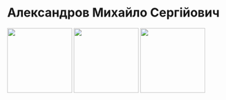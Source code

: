 # Александров Михайло Сергійович

<img src="https://user-images.githubusercontent.com/113709757/212487627-02ff45bb-e112-4f80-acad-00eee7053f4b.svg" width="150"/>  <img src="https://user-images.githubusercontent.com/113709757/212487696-fa6d3f08-29ea-433a-b2e2-0cca68d0dfb3.svg" width="150"/> <img src="https://user-images.githubusercontent.com/113709757/218850688-410770f1-608a-4d96-a639-bc37629bca23.svg" width="150"/>
